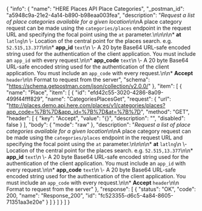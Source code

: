 {
  "info": {
    "name": "HERE Places API Place Categories",
    "_postman_id": "a5948c9a-21e2-4a14-b890-b98eaa003fea",
    "description": "*Request a list of place categories available for a given location*\n\nA place category request can be made using the `categories/places` endpoint in the request URL and specifying the  focal point using the `at` parameter.\n\n\n\n* **at**  `latlng`\n \\- Location of the central point for the places search.    e.g. `52.515,13.377`\n\n* **app_id**  `text`\n \\- A 20 byte Base64 URL-safe encoded string used for the authentication of the client application.    You must include an `app_id` with every request.\n\n* **app_code**  `text`\n \\- A 20 byte Base64 URL-safe encoded string used for the authentication of the client application.    You must include an `app_code` with every request.\n\n* **Accept**  `header`\n\n  Format to request from the server",
    "schema": "https://schema.getpostman.com/json/collection/v2.0.0/"
  },
  "item": [
    {
      "name": "Place",
      "item": [
        {
          "id": "efd42c55-3020-4286-8a09-499f44fff829",
          "name": "CategoriesPlacesGet",
          "request": {
            "url": "http://places.demo.api.here.com/places/v1/categories/places?app_code=%7B%7D&app_id=%7B%7D&at=%7B%7D",
            "method": "GET",
            "header": [
              {
                "key": "Accept",
                "value": "{}",
                "description": "",
                "disabled": false
              }
            ],
            "body": {
              "mode": "raw"
            },
            "description": "*Request a list of place categories available for a given location*\n\nA place category request can be made using the `categories/places` endpoint in the request URL and specifying the  focal point using the `at` parameter.\n\n\n\n* **at**  `latlng`\n \\- Location of the central point for the places search.    e.g. `52.515,13.377`\n\n* **app_id**  `text`\n \\- A 20 byte Base64 URL-safe encoded string used for the authentication of the client application.    You must include an `app_id` with every request.\n\n* **app_code**  `text`\n \\- A 20 byte Base64 URL-safe encoded string used for the authentication of the client application.    You must include an `app_code` with every request.\n\n* **Accept**  `header`\n\n  Format to request from the server"
          },
          "response": [
            {
              "status": "OK",
              "code": 200,
              "name": "Response_200",
              "id": "fc523355-d6c5-4a84-8605-71351aa3e20e"
            }
          ]
        }
      ]
    }
  ]
}